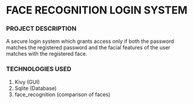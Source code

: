 # FACE RECOGNITION LOGIN SYSTEM

### PROJECT DESCRIPTION
A secure login system which grants access only if both the password matches the registered password and the facial features of the user matches with the registered face. 

### TECHNOLOGIES USED
1. Kivy (GUI)
2. Sqlite (Database)
3. face_recognition (comparison of faces)